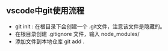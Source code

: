 ## vscode中git使用流程  
* git init : 在根目录下会创建一个 .git文件，注意该文件是隐藏的。
* 在根目录创建 .gitignore 文件，输入 node_modules/
* 添加文件到本地仓库 git  add .